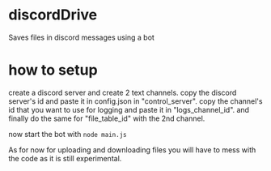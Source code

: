 # discordDrive
Saves files in discord messages using a bot


# how to setup
create a discord server and create 2 text channels.
copy the discord server's id and paste it in config.json in "control_server".
copy the channel's id that you want to use for logging and paste it in "logs_channel_id".
and finally do the same for "file_table_id" with the 2nd channel.

now start the bot with ```node main.js```

As for now for uploading and downloading files you will have to mess with the code as it is still experimental.